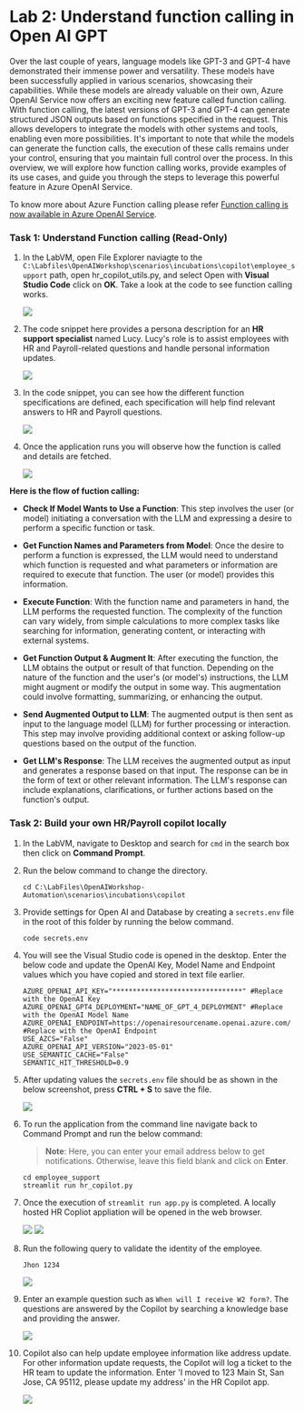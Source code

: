 # Lab 2: Understand function calling in Open AI GPT

Over the last couple of years, language models like GPT-3 and GPT-4 have demonstrated their immense power and versatility. These models have been successfully applied in various scenarios, showcasing their capabilities. While these models are already valuable on their own, Azure OpenAI Service now offers an exciting new feature called function calling. With function calling, the latest versions of GPT-3 and GPT-4 can generate structured JSON outputs based on functions specified in the request. This allows developers to integrate the models with other systems and tools, enabling even more possibilities. It's important to note that while the models can generate the function calls, the execution of these calls remains under your control, ensuring that you maintain full control over the process. In this overview, we will explore how function calling works, provide examples of its use cases, and guide you through the steps to leverage this powerful feature in Azure OpenAI Service. 

To know more about Azure Function calling please refer [Function calling is now available in Azure OpenAI Service](https://techcommunity.microsoft.com/t5/azure-ai-services-blog/function-calling-is-now-available-in-azure-openai-service/ba-p/3879241).


### Task 1: Understand Function calling (Read-Only)

1. In the LabVM, open File Explorer naviagte to the `C:\Labfiles\OpenAIWorkshop\scenarios\incubations\copilot\employee_support` path, open hr_copilot_utils.py, and select Open with  **Visual Studio Code** click on **OK**. Take a look at the code to see function calling works.

    ![](../media/img25.png)

2. The code snippet here provides a persona description for an **HR support specialist** named Lucy. Lucy's role is to assist employees with HR and Payroll-related questions and handle personal information updates. 

    ![](../media/img26.png)
   
3. In the code snippet, you can see how the different function specifications are defined, each specification will help find relevant answers to HR and Payroll questions.

    ![](../media/img27.png)

4. Once the application runs you will observe how the function is called and details are fetched.

    ![](../media/img28.png)

 
  **Here is the flow of fuction calling:**
  
  - **Check If Model Wants to Use a Function**: This step involves the user (or model) initiating a conversation with the LLM and expressing a desire to perform a specific function or task.
  
  - **Get Function Names and Parameters from Model**: Once the desire to perform a function is expressed, the LLM would need to understand which function is requested and what parameters or information are required to execute that function. The user (or model) provides this information.
  
  - **Execute Function**: With the function name and parameters in hand, the LLM performs the requested function. The complexity of the function can vary widely, from simple calculations to more complex tasks like searching for information, generating content, or interacting with external systems.
  
  - **Get Function Output & Augment It**: After executing the function, the LLM obtains the output or result of that function. Depending on the nature of the function and the user's (or model's) instructions, the LLM might augment or modify the output in some way. This augmentation could involve formatting, summarizing, or enhancing the output.
  
  - **Send Augmented Output to LLM**: The augmented output is then sent as input to the language model (LLM) for further processing or interaction. This step may involve providing additional context or asking follow-up questions based on the output of the function.
  
  - **Get LLM's Response**: The LLM receives the augmented output as input and generates a response based on that input. The response can be in the form of text or other relevant information. The LLM's response can include explanations, clarifications, or further actions based on the function's output.

### Task 2: Build your own HR/Payroll copilot locally

1. In the LabVM, navigate to Desktop and search for `cmd` in the search box then click on **Command Prompt**.

2. Run the below command to change the directory.

   ```
   cd C:\LabFiles\OpenAIWorkshop-Automation\scenarios\incubations\copilot
   ```

3. Provide settings for Open AI and Database by creating a ```secrets.env``` file in the root of this folder by running the below command.

   ```
   code secrets.env
   ```
4. You will see the Visual Studio code is opened in the desktop. Enter the below code and update the OpenAI Key, Model Name and Endpoint values which you have copied and stored in text file earlier.

   ```
   AZURE_OPENAI_API_KEY="********************************" #Replace with the OpenAI Key
   AZURE_OPENAI_GPT4_DEPLOYMENT="NAME_OF_GPT_4_DEPLOYMENT" #Replace with the OpenAI Model Name
   AZURE_OPENAI_ENDPOINT=https://openairesourcename.openai.azure.com/ #Replace with the OpenAI Endpoint
   USE_AZCS="False"
   AZURE_OPENAI_API_VERSION="2023-05-01"
   USE_SEMANTIC_CACHE="False"
   SEMANTIC_HIT_THRESHOLD=0.9
   ```

5.  After updating values the `secrets.env` file should be as shown in the below screenshot, press **CTRL + S** to save the file.

    ![](../media/img16.png)

6. To run the application from the command line navigate back to Command Prompt and run the below command:

   >**Note**: Here, you can enter your email address below to get notifications. Otherwise, leave this field blank and click on **Enter**.

   ```
   cd employee_support
   streamlit run hr_copilot.py
   ```

7. Once the execution of `streamlit run app.py` is completed. A locally hosted HR Copliot appliation will be opened in the web browser. 

   ![](../media/img17.png)
   ![](../media/img18.png)

8. Run the following query to validate the identity of the employee.

   ```
   Jhon 1234
   ```

   ![](../media/img19.png)

9. Enter an example question such as `When will I receive W2 form?`. The questions are answered by the Copilot by searching a knowledge base and providing the answer.

   ![](../media/img23.png)

10. Copilot also can help update employee information like address update. For other information update requests, the Copilot will log a ticket to the HR team to update the information. Enter 'I moved to 123 Main St, San Jose, CA 95112, please update my address' in the HR Copilot app.

    ![](../media/img24.png)
